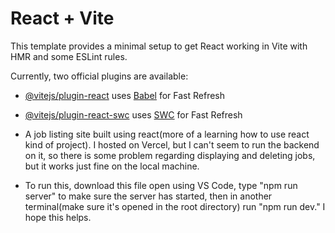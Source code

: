 # React + Vite

This template provides a minimal setup to get React working in Vite with HMR and some ESLint rules.

Currently, two official plugins are available:

- [@vitejs/plugin-react](https://github.com/vitejs/vite-plugin-react/blob/main/packages/plugin-react/README.md) uses [Babel](https://babeljs.io/) for Fast Refresh
- [@vitejs/plugin-react-swc](https://github.com/vitejs/vite-plugin-react-swc) uses [SWC](https://swc.rs/) for Fast Refresh

- A job listing site built using react(more of a learning how to use react kind of project). I hosted on Vercel, but I can't seem to run the backend on it, so there is some problem regarding displaying and deleting jobs, but it works just fine on the local machine.
- To run this, download this file open using VS Code, type "npm run server" to make sure the server has started, then in another terminal(make sure it's opened in the root directory) run "npm run dev." I hope this helps.
